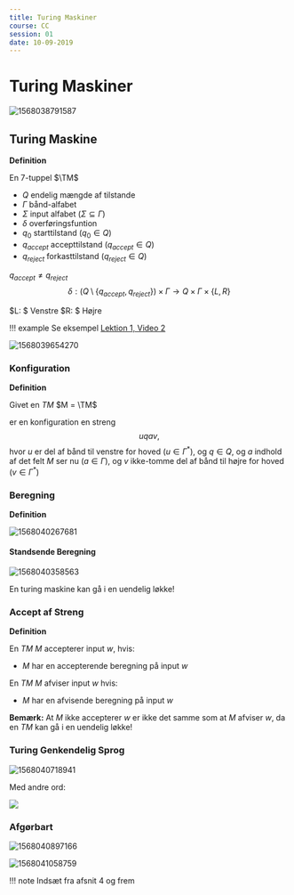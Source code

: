 ```yaml
---
title: Turing Maskiner
course: CC
session: 01
date: 10-09-2019
---
```


$$
\newcommand{\TM}{(Q,\Gamma, \Sigma, \delta, q_0, q_{accept}, q_{reject})}
$$

# Turing Maskiner

![1568038791587](images/01-turing-maskiner/1568038791587.png)

## Turing Maskine

**Definition**

En 7-tuppel	$\TM$

* $Q$ endelig mængde af tilstande
* $\Gamma$ bånd-alfabet
* $\Sigma$ input alfabet ($\Sigma \subseteq \Gamma$)
* $\delta$ overføringsfuntion
* $q_0$ starttilstand ($q_0 \in Q$)
* $q_{accept}$ accepttilstand ($q_{accept} \in Q$)
* $q_{reject}$ forkasttilstand ($q_{reject} \in Q$)

$q_{accept} \neq q_{reject}$
$$
\delta: (Q \setminus \{q_{accept},q_{reject}\}) \times \Gamma \to Q \times \Gamma \times \{L,R\}
$$

$L: $ Venstre	 $R: $ Højre



!!! example
    Se eksempel [Lektion 1, Video 2](https://youtu.be/Sta_jhp0Bw0?t=513)



![1568039654270](images/01-turing-maskiner/1568039654270.png)

### Konfiguration

**Definition**

Givet en $TM$ $M = \TM$

er en konfiguration en streng
$$
uqav,
$$
hvor $u$ er del af bånd til venstre for hoved $(u\in\Gamma^*)$,
og $q\in Q$,
og $a$ indhold af det felt $M$ ser nu $(a \in \Gamma)$,
og $v$ ikke-tomme del af bånd til højre for hoved $(v \in \Gamma^*)$



### Beregning

**Definition**

![1568040267681](images/01-turing-maskiner/1568040267681.png)

#### Standsende Beregning

![1568040358563](images/01-turing-maskiner/1568040358563.png)

En turing maskine kan gå i en uendelig løkke!



### Accept af Streng

**Definition**

En $TM$ $M$ accepterer input $w$, hvis:

* $M$ har en accepterende beregning på input $w$

En $TM$ $M$ afviser input $w$ hvis:

* $M$ har en afvisende beregning på input $w$



**Bemærk:** At $M$ ikke accepterer $w$ er ikke det samme som at $M$ afviser $w$, da en $TM$ kan gå i en uendelig løkke!



### Turing Genkendelig Sprog

![1568040718941](images/01-turing-maskiner/1568040718941.png)

Med andre ord:

![](images/01-turing-maskiner/1568040765645.png)

### Afgørbart

![1568040897166](images/01-turing-maskiner/1568040897166.png)

![1568041058759](images/01-turing-maskiner/1568041058759.png)





!!! note
    Indsæt fra afsnit 4 og frem